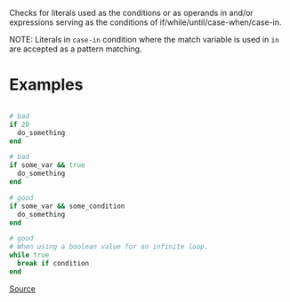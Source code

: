 
Checks for literals used as the conditions or as
operands in and/or expressions serving as the conditions of
if/while/until/case-when/case-in.

NOTE: Literals in `case-in` condition where the match variable is used in
`in` are accepted as a pattern matching.

# Examples

```ruby

# bad
if 20
  do_something
end

# bad
if some_var && true
  do_something
end

# good
if some_var && some_condition
  do_something
end

# good
# When using a boolean value for an infinite loop.
while true
  break if condition
end
```

[Source](http://www.rubydoc.info/gems/rubocop/RuboCop/Cop/Lint/LiteralAsCondition)